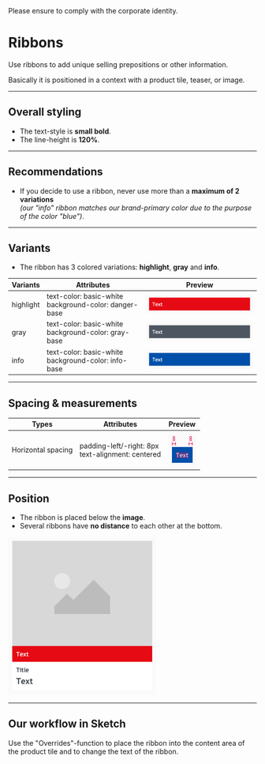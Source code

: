 <AlertInfo alertHeadline="Modifiable">
Please ensure to comply with the corporate identity.
</AlertInfo>

# Ribbons

Use ribbons to add unique selling prepositions or other information.

Basically it is positioned in a context with a product tile, teaser, or image.

---

## Overall styling

- The text-style is **small bold**.
- The line-height is **120%**.

---

## Recommendations

- If you decide to use a ribbon, never use more than a **maximum of 2 variations** <br>*(our "info" ribbon matches our brand-primary color due to the purpose of the color "blue")*.

---

## Variants

- The ribbon has 3 colored variations: **highlight**, **gray** and **info**.

| Variants | Attributes | Preview |
|---|---|---|
| highlight | text-color: basic-white<br>background-color: danger-base | ![highlight](assets/ribbon-highlight@1x.png) |
| gray | text-color: basic-white<br>background-color: gray-base | ![gray](assets/ribbon-gray@1x.png) |
| info | text-color: basic-white<br>background-color: info-base | ![info](assets/ribbon-info@1x.png) |

---

## Spacing & measurements

| Types | Attributes | Preview |
|---|---|---|
| Horizontal spacing | padding-left/-right: 8px<br>text-alignment: centered | ![Horizontal spacing](assets/ribbon-measurements@1x.png) |

---

## Position

- The ribbon is placed below the **image**.
- Several ribbons have **no distance** to each other at the bottom.

![position](assets/ribbon-teaser-example@1x.png)

---

## Our workflow in Sketch

Use the "Overrides"-function to place the ribbon into the content area of the product tile and to change the text of the ribbon.
